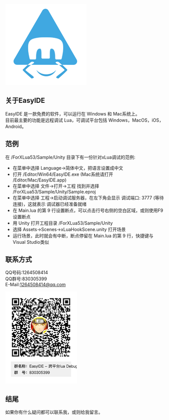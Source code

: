 ![](Doc/EasyIDE.png)

关于EasyIDE
-----

EasyIDE 是一款免费的软件，可以运行在 Windows 和 Mac系统上。\
目前最主要的功能是远程调试 Lua，可调试平台包括 Windows，MacOS，iOS，Android。

范例
-----
在 /ForXLua53/Sample/Unity 目录下有一份针对xLua调试的范例:
- 在菜单中选择 Language->简体中文，把语言设置成中文
- 打开 /Editor/Win64/EasyIDE.exe (Mac系统请打开 /Editor/Mac/EasyIDE.app)
- 在菜单中选择 文件->打开->工程 找到并选择 /ForXLua53/Sample/Unity/Sample.eproj
- 在菜单中选择 工程->启动调试服务器，在左下角会显示 调试端口: 3777 (等待连接)，这就表示
  调试器已经准备就绪
- 在 Main.lua 的第 9 行设置断点，可以点击行号右侧的空白区域，或则使用F9设置断点
- 用 Unity 打开工程目录 /ForXLua53/Sample/Unity
- 选择 Assets->Scenes->xLuaHookScene.unity 打开场景
- 运行场景，此时就会有中断，断点停留在 Main.lua 的第 9 行，快捷键与Visual Studio类似


联系方式
-----
QQ号码:1264508414\
QQ群号:830305399\
E-Mail:1264508414@qq.com

![](Doc/qqGroup1.png)

结尾
-----
如果你有什么疑问都可以联系我，或则给我留言。
